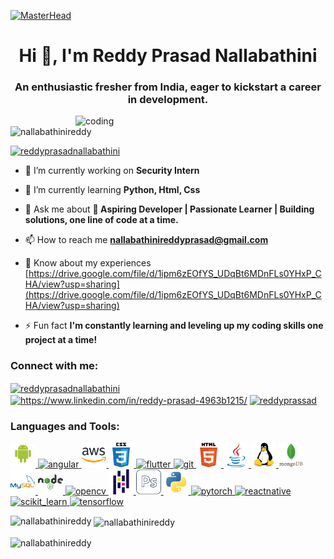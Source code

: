 [![MasterHead](https://user-images.githubusercontent.com/10498744/210012254-234538ff-d198-48aa-8964-37e6fd45d227.gif)](https://rishavchanda.io)
<h1 align="center">Hi 👋, I'm Reddy Prasad Nallabathini</h1>
<h3 align="center">An enthusiastic fresher from India, eager to kickstart a career in development.</h3>
<img align="right" alt="coding" width="400" src = "https://www.multidots.com/wp-content/uploads/2020/01/26-Importance-of-Coding-Standard-and-Code-Quality-in-Software-Development.png">

<p align="left"> <img src="https://komarev.com/ghpvc/?username=nallabathinireddy&label=Profile%20views&color=0e75b6&style=flat" alt="nallabathinireddy" /> </p>

<p align="left"> <a href="https://twitter.com/reddyprasadnallabathini" target="blank"><img src="https://img.shields.io/twitter/follow/reddyprasadnallabathini?logo=twitter&style=for-the-badge" alt="reddyprasadnallabathini" /></a> </p>

- 🔭 I’m currently working on **Security Intern**

- 🌱 I’m currently learning **Python, Html, Css**

- 💬 Ask me about **🚀 Aspiring Developer | Passionate Learner | Building solutions, one line of code at a time.**

- 📫 How to reach me **nallabathinireddyprasad@gmail.com**

- 📄 Know about my experiences [https://drive.google.com/file/d/1ipm6zEOfYS_UDqBt6MDnFLs0YHxP_CHA/view?usp=sharing](https://drive.google.com/file/d/1ipm6zEOfYS_UDqBt6MDnFLs0YHxP_CHA/view?usp=sharing)

- ⚡ Fun fact **I'm constantly learning and leveling up my coding skills one project at a time!**

<h3 align="left">Connect with me:</h3>
<p align="left">
<a href="https://twitter.com/reddyprasadnallabathini" target="blank"><img align="center" src="https://raw.githubusercontent.com/rahuldkjain/github-profile-readme-generator/master/src/images/icons/Social/twitter.svg" alt="reddyprasadnallabathini" height="30" width="40" /></a>
<a href="https://linkedin.com/in/https://www.linkedin.com/in/reddy-prasad-4963b1215/" target="blank"><img align="center" src="https://raw.githubusercontent.com/rahuldkjain/github-profile-readme-generator/master/src/images/icons/Social/linked-in-alt.svg" alt="https://www.linkedin.com/in/reddy-prasad-4963b1215/" height="30" width="40" /></a>
<a href="https://instagram.com/reddyprassad" target="blank"><img align="center" src="https://raw.githubusercontent.com/rahuldkjain/github-profile-readme-generator/master/src/images/icons/Social/instagram.svg" alt="reddyprassad" height="30" width="40" /></a>
</p>

<h3 align="left">Languages and Tools:</h3>
<p align="left"> <a href="https://developer.android.com" target="_blank" rel="noreferrer"> <img src="https://raw.githubusercontent.com/devicons/devicon/master/icons/android/android-original-wordmark.svg" alt="android" width="40" height="40"/> </a> <a href="https://angular.io" target="_blank" rel="noreferrer"> <img src="https://angular.io/assets/images/logos/angular/angular.svg" alt="angular" width="40" height="40"/> </a> <a href="https://aws.amazon.com" target="_blank" rel="noreferrer"> <img src="https://raw.githubusercontent.com/devicons/devicon/master/icons/amazonwebservices/amazonwebservices-original-wordmark.svg" alt="aws" width="40" height="40"/> </a> <a href="https://www.w3schools.com/css/" target="_blank" rel="noreferrer"> <img src="https://raw.githubusercontent.com/devicons/devicon/master/icons/css3/css3-original-wordmark.svg" alt="css3" width="40" height="40"/> </a> <a href="https://flutter.dev" target="_blank" rel="noreferrer"> <img src="https://www.vectorlogo.zone/logos/flutterio/flutterio-icon.svg" alt="flutter" width="40" height="40"/> </a> <a href="https://git-scm.com/" target="_blank" rel="noreferrer"> <img src="https://www.vectorlogo.zone/logos/git-scm/git-scm-icon.svg" alt="git" width="40" height="40"/> </a> <a href="https://www.w3.org/html/" target="_blank" rel="noreferrer"> <img src="https://raw.githubusercontent.com/devicons/devicon/master/icons/html5/html5-original-wordmark.svg" alt="html5" width="40" height="40"/> </a> <a href="https://www.java.com" target="_blank" rel="noreferrer"> <img src="https://raw.githubusercontent.com/devicons/devicon/master/icons/java/java-original.svg" alt="java" width="40" height="40"/> </a> <a href="https://www.linux.org/" target="_blank" rel="noreferrer"> <img src="https://raw.githubusercontent.com/devicons/devicon/master/icons/linux/linux-original.svg" alt="linux" width="40" height="40"/> </a> <a href="https://www.mongodb.com/" target="_blank" rel="noreferrer"> <img src="https://raw.githubusercontent.com/devicons/devicon/master/icons/mongodb/mongodb-original-wordmark.svg" alt="mongodb" width="40" height="40"/> </a> <a href="https://www.mysql.com/" target="_blank" rel="noreferrer"> <img src="https://raw.githubusercontent.com/devicons/devicon/master/icons/mysql/mysql-original-wordmark.svg" alt="mysql" width="40" height="40"/> </a> <a href="https://nodejs.org" target="_blank" rel="noreferrer"> <img src="https://raw.githubusercontent.com/devicons/devicon/master/icons/nodejs/nodejs-original-wordmark.svg" alt="nodejs" width="40" height="40"/> </a> <a href="https://opencv.org/" target="_blank" rel="noreferrer"> <img src="https://www.vectorlogo.zone/logos/opencv/opencv-icon.svg" alt="opencv" width="40" height="40"/> </a> <a href="https://pandas.pydata.org/" target="_blank" rel="noreferrer"> <img src="https://raw.githubusercontent.com/devicons/devicon/2ae2a900d2f041da66e950e4d48052658d850630/icons/pandas/pandas-original.svg" alt="pandas" width="40" height="40"/> </a> <a href="https://www.photoshop.com/en" target="_blank" rel="noreferrer"> <img src="https://raw.githubusercontent.com/devicons/devicon/master/icons/photoshop/photoshop-line.svg" alt="photoshop" width="40" height="40"/> </a> <a href="https://www.python.org" target="_blank" rel="noreferrer"> <img src="https://raw.githubusercontent.com/devicons/devicon/master/icons/python/python-original.svg" alt="python" width="40" height="40"/> </a> <a href="https://pytorch.org/" target="_blank" rel="noreferrer"> <img src="https://www.vectorlogo.zone/logos/pytorch/pytorch-icon.svg" alt="pytorch" width="40" height="40"/> </a> <a href="https://reactnative.dev/" target="_blank" rel="noreferrer"> <img src="https://reactnative.dev/img/header_logo.svg" alt="reactnative" width="40" height="40"/> </a> <a href="https://scikit-learn.org/" target="_blank" rel="noreferrer"> <img src="https://upload.wikimedia.org/wikipedia/commons/0/05/Scikit_learn_logo_small.svg" alt="scikit_learn" width="40" height="40"/> </a> <a href="https://www.tensorflow.org" target="_blank" rel="noreferrer"> <img src="https://www.vectorlogo.zone/logos/tensorflow/tensorflow-icon.svg" alt="tensorflow" width="40" height="40"/> </a> </p>

<p><img align="left" src="https://github-readme-stats.vercel.app/api/top-langs?username=nallabathinireddy&show_icons=true&locale=en&layout=compact" alt="nallabathinireddy" /></p>

<p>&nbsp;<img align="center" src="https://github-readme-stats.vercel.app/api?username=nallabathinireddy&show_icons=true&locale=en" alt="nallabathinireddy" /></p>

<p><img align="center" src="https://github-readme-streak-stats.herokuapp.com/?user=nallabathinireddy&" alt="nallabathinireddy" /></p>
